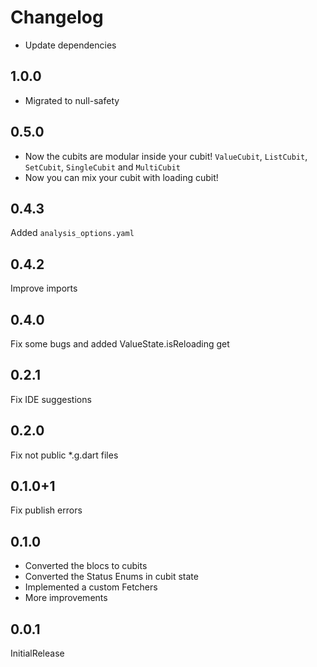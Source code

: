 # Changelog

- Update dependencies

## 1.0.0
- Migrated to null-safety

## 0.5.0
- Now the cubits are modular inside your cubit! `ValueCubit`, `ListCubit`, `SetCubit`, `SingleCubit` and `MultiCubit`
- Now you can mix your cubit with loading cubit!

## 0.4.3
Added `analysis_options.yaml`

## 0.4.2
Improve imports

## 0.4.0
Fix some bugs and added ValueState.isReloading get

## 0.2.1
Fix IDE suggestions

## 0.2.0
Fix not public *.g.dart files

## 0.1.0+1
Fix publish errors

## 0.1.0
- Converted the blocs to cubits
- Converted the Status Enums in cubit state
- Implemented a custom Fetchers
- More improvements

## 0.0.1
InitialRelease
